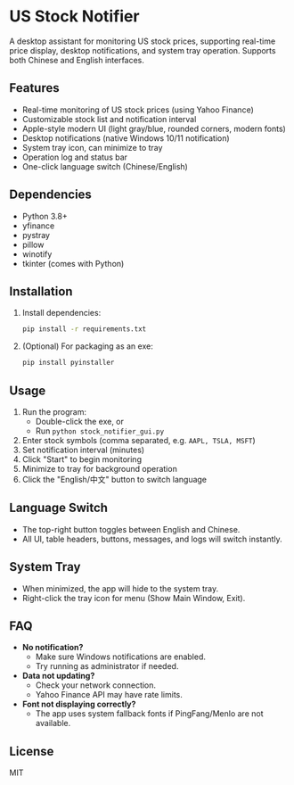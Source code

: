 # US Stock Notifier

A  desktop assistant for monitoring US stock prices, supporting real-time price display, desktop notifications, and system tray operation. Supports both Chinese and English interfaces.

## Features
- Real-time monitoring of US stock prices (using Yahoo Finance)
- Customizable stock list and notification interval
- Apple-style modern UI (light gray/blue, rounded corners, modern fonts)
- Desktop notifications (native Windows 10/11 notification)
- System tray icon, can minimize to tray
- Operation log and status bar
- One-click language switch (Chinese/English)

## Dependencies
- Python 3.8+
- yfinance
- pystray
- pillow
- winotify
- tkinter (comes with Python)

## Installation
1. Install dependencies:
   ```bash
   pip install -r requirements.txt
   ```
2. (Optional) For packaging as an exe:
   ```bash
   pip install pyinstaller
   ```

## Usage
1. Run the program:
   - Double-click the exe, or
   - Run `python stock_notifier_gui.py`
2. Enter stock symbols (comma separated, e.g. `AAPL, TSLA, MSFT`)
3. Set notification interval (minutes)
4. Click "Start" to begin monitoring
5. Minimize to tray for background operation
6. Click the "English/中文" button to switch language

## Language Switch
- The top-right button toggles between English and Chinese.
- All UI, table headers, buttons, messages, and logs will switch instantly.

## System Tray
- When minimized, the app will hide to the system tray.
- Right-click the tray icon for menu (Show Main Window, Exit).

## FAQ
- **No notification?**
  - Make sure Windows notifications are enabled.
  - Try running as administrator if needed.
- **Data not updating?**
  - Check your network connection.
  - Yahoo Finance API may have rate limits.
- **Font not displaying correctly?**
  - The app uses system fallback fonts if PingFang/Menlo are not available.

## License
MIT 
